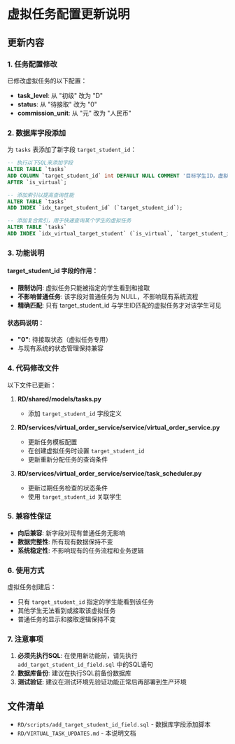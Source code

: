 # 虚拟任务配置更新说明

## 更新内容

### 1. 任务配置修改

已修改虚拟任务的以下配置：

- **task_level**: 从 "初级" 改为 "D"
- **status**: 从 "待接取" 改为 "0" 
- **commission_unit**: 从 "元" 改为 "人民币"

### 2. 数据库字段添加

为 `tasks` 表添加了新字段 `target_student_id`：

```sql
-- 执行以下SQL来添加字段
ALTER TABLE `tasks` 
ADD COLUMN `target_student_id` int DEFAULT NULL COMMENT '目标学生ID，虚拟任务专用，限制只有指定学生可以接取' 
AFTER `is_virtual`;

-- 添加索引以提高查询性能
ALTER TABLE `tasks` 
ADD INDEX `idx_target_student_id` (`target_student_id`);

-- 添加复合索引，用于快速查询某个学生的虚拟任务
ALTER TABLE `tasks` 
ADD INDEX `idx_virtual_target_student` (`is_virtual`, `target_student_id`);
```

### 3. 功能说明

#### target_student_id 字段的作用：
- **限制访问**: 虚拟任务只能被指定的学生看到和接取
- **不影响普通任务**: 该字段对普通任务为 NULL，不影响现有系统流程
- **精确匹配**: 只有 target_student_id 与学生ID匹配的虚拟任务才对该学生可见

#### 状态码说明：
- **"0"**: 待接取状态（虚拟任务专用）
- 与现有系统的状态管理保持兼容

### 4. 代码修改文件

以下文件已更新：

1. **RD/shared/models/tasks.py**
   - 添加 `target_student_id` 字段定义

2. **RD/services/virtual_order_service/service/virtual_order_service.py**
   - 更新任务模板配置
   - 在创建虚拟任务时设置 `target_student_id`
   - 更新重新分配任务的查询条件

3. **RD/services/virtual_order_service/service/task_scheduler.py**
   - 更新过期任务检查的状态条件
   - 使用 `target_student_id` 关联学生

### 5. 兼容性保证

- **向后兼容**: 新字段对现有普通任务无影响
- **数据完整性**: 所有现有数据保持不变
- **系统稳定性**: 不影响现有的任务流程和业务逻辑

### 6. 使用方式

虚拟任务创建后：
- 只有 `target_student_id` 指定的学生能看到该任务
- 其他学生无法看到或接取该虚拟任务
- 普通任务的显示和接取逻辑保持不变

### 7. 注意事项

1. **必须先执行SQL**: 在使用新功能前，请先执行 `add_target_student_id_field.sql` 中的SQL语句
2. **数据库备份**: 建议在执行SQL前备份数据库
3. **测试验证**: 建议在测试环境先验证功能正常后再部署到生产环境

## 文件清单

- `RD/scripts/add_target_student_id_field.sql` - 数据库字段添加脚本
- `RD/VIRTUAL_TASK_UPDATES.md` - 本说明文档
